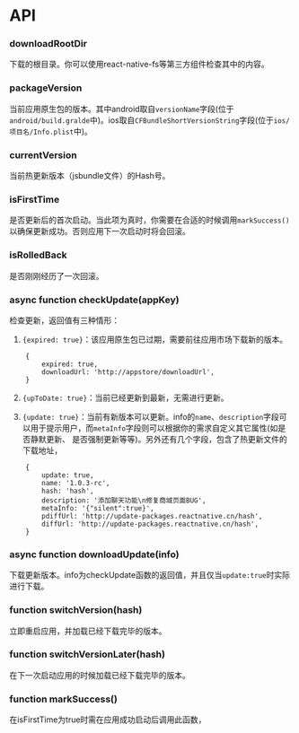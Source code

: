 # API

### downloadRootDir

下载的根目录。你可以使用react-native-fs等第三方组件检查其中的内容。

### packageVersion

当前应用原生包的版本。其中android取自`versionName`字段(位于`android/build.gralde`中)。ios取自`CFBundleShortVersionString`字段(位于`ios/项目名/Info.plist`中)。

### currentVersion

当前热更新版本（jsbundle文件）的Hash号。

### isFirstTime

是否更新后的首次启动。当此项为真时，你需要在合适的时候调用`markSuccess()`以确保更新成功。否则应用下一次启动时将会回滚。

### isRolledBack

是否刚刚经历了一次回滚。

### async function checkUpdate(appKey)

检查更新，返回值有三种情形：

1. `{expired: true}`：该应用原生包已过期，需要前往应用市场下载新的版本。
```
    {
        expired: true,
        downloadUrl: 'http://appstore/downloadUrl',
    }
```
2. `{upToDate: true}`：当前已经更新到最新，无需进行更新。

3. `{update: true}`：当前有新版本可以更新。info的`name`、`description`字段可
以用于提示用户，而`metaInfo`字段则可以根据你的需求自定义其它属性(如是否静默更新、
是否强制更新等等)。另外还有几个字段，包含了热更新文件的下载地址，
```
    {
        update: true,
        name: '1.0.3-rc',
        hash: 'hash',
        description: '添加聊天功能\n修复商城页面BUG',
        metaInfo: '{"silent":true}',
        pdiffUrl: 'http://update-packages.reactnative.cn/hash',
        diffUrl: 'http://update-packages.reactnative.cn/hash',
    }
```

### async function downloadUpdate(info)

下载更新版本。info为checkUpdate函数的返回值，并且仅当`update:true`时实际进行下载。

### function switchVersion(hash) 

立即重启应用，并加载已经下载完毕的版本。

### function switchVersionLater(hash)

在下一次启动应用的时候加载已经下载完毕的版本。

### function markSuccess()

在isFirstTime为true时需在应用成功启动后调用此函数，
